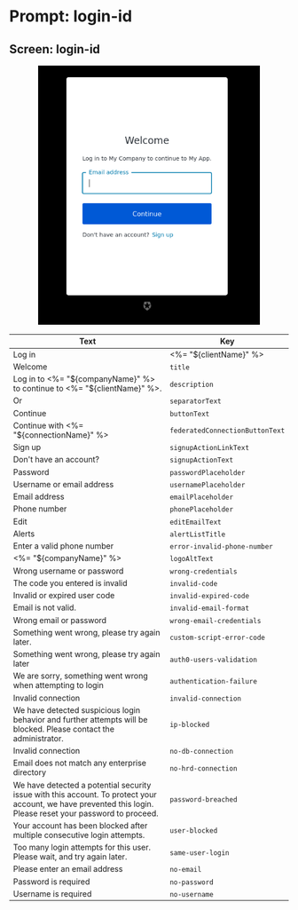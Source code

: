 # Prompt: login-id

## Screen: login-id

<p style="text-align: center;">
  <img alt="login-id reference screenshot" class="ul-prompt-screenshot" data-ul-prompt="login-id" src="/media/articles/universal-login/text-customization/login-id.png" style="width: 400px;"/>
</p>

|Text|Key|
|----------|----------|
|Log in | <%= "${clientName}" %>|`pageTitle`|
|Welcome|`title`|
|Log in to <%= "${companyName}" %> to continue to <%= "${clientName}" %>.|`description`|
|Or|`separatorText`|
|Continue|`buttonText`|
|Continue with <%= "${connectionName}" %>|`federatedConnectionButtonText`|
|Sign up|`signupActionLinkText`|
|Don't have an account?|`signupActionText`|
|Password|`passwordPlaceholder`|
|Username or email address|`usernamePlaceholder`|
|Email address|`emailPlaceholder`|
|Phone number|`phonePlaceholder`|
|Edit|`editEmailText`|
|Alerts|`alertListTitle`|
|Enter a valid phone number|`error-invalid-phone-number`|
|<%= "${companyName}" %>|`logoAltText`|
|Wrong username or password|`wrong-credentials`|
|The code you entered is invalid|`invalid-code`|
|Invalid or expired user code|`invalid-expired-code`|
|Email is not valid.|`invalid-email-format`|
|Wrong email or password|`wrong-email-credentials`|
|Something went wrong, please try again later.|`custom-script-error-code`|
|Something went wrong, please try again later|`auth0-users-validation`|
|We are sorry, something went wrong when attempting to login|`authentication-failure`|
|Invalid connection|`invalid-connection`|
|We have detected suspicious login behavior and further attempts will be blocked. Please contact the administrator.|`ip-blocked`|
|Invalid connection|`no-db-connection`|
|Email does not match any enterprise directory|`no-hrd-connection`|
|We have detected a potential security issue with this account. To protect your account, we have prevented this login. Please reset your password to proceed.|`password-breached`|
|Your account has been blocked after multiple consecutive login attempts.|`user-blocked`|
|Too many login attempts for this user. Please wait, and try again later.|`same-user-login`|
|Please enter an email address|`no-email`|
|Password is required|`no-password`|
|Username is required|`no-username`|
